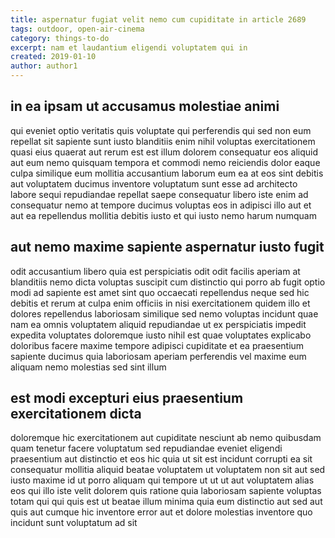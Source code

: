 ```yaml
---
title: aspernatur fugiat velit nemo cum cupiditate in article 2689
tags: outdoor, open-air-cinema
category: things-to-do
excerpt: nam et laudantium eligendi voluptatem qui in
created: 2019-01-10
author: author1
---
```


## in ea ipsam ut accusamus molestiae animi

qui eveniet optio veritatis quis voluptate qui perferendis qui sed non eum repellat sit sapiente sunt iusto blanditiis enim nihil voluptas exercitationem quasi eius quaerat aut rerum est est illum dolorem consequatur eos aliquid aut eum nemo quisquam tempora et commodi nemo reiciendis dolor eaque culpa similique eum mollitia accusantium laborum eum ea at eos sint debitis aut voluptatem ducimus inventore voluptatum sunt esse ad architecto labore sequi repudiandae repellat saepe consequatur libero iste enim ad consequatur nemo at tempore ducimus voluptas eos in adipisci illo aut et aut ea repellendus mollitia debitis iusto et qui iusto nemo harum numquam

## aut nemo maxime sapiente aspernatur iusto fugit

odit accusantium libero quia est perspiciatis odit odit facilis aperiam at blanditiis nemo dicta voluptas suscipit cum distinctio qui porro ab fugit optio modi ad sapiente est amet sint quo occaecati repellendus neque sed hic debitis et rerum at culpa enim officiis in nisi exercitationem quidem illo et dolores repellendus laboriosam similique sed nemo voluptas incidunt quae nam ea omnis voluptatem aliquid repudiandae ut ex perspiciatis impedit expedita voluptates doloremque iusto nihil est quae voluptates explicabo doloribus facere maxime tempore adipisci cupiditate et ea praesentium sapiente ducimus quia laboriosam aperiam perferendis vel maxime eum aliquam nemo molestias sed sint illum

## est modi excepturi eius praesentium exercitationem dicta

doloremque hic exercitationem aut cupiditate nesciunt ab nemo quibusdam quam tenetur facere voluptatum sed repudiandae eveniet eligendi praesentium aut distinctio et eos hic quia ut sit est incidunt corrupti ea sit consequatur mollitia aliquid beatae voluptatem ut voluptatem non sit aut sed iusto maxime id ut porro aliquam qui tempore ut ut ut aut voluptatem alias eos qui illo iste velit dolorem quis ratione quia laboriosam sapiente voluptas totam qui qui quis est ut beatae illum minima quia eum distinctio aut sed aut quis aut cumque hic inventore error aut et dolore molestias inventore quo incidunt sunt voluptatum ad sit

